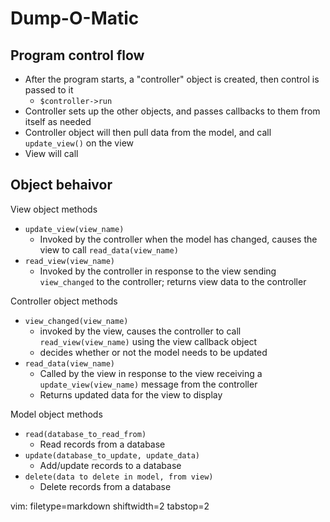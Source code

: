 # Dump-O-Matic #

## Program control flow ##
- After the program starts, a "controller" object is created, then control is
  passed to it
  - `$controller->run`
- Controller sets up the other objects, and passes callbacks to them from
  itself as needed
- Controller object will then pull data from the model, and call
  `update_view()` on the view
- View will call 

## Object behaivor ##
View object methods
- `update_view(view_name)`
  - Invoked by the controller when the model has changed, causes the view to
    call `read_data(view_name)`
- `read_view(view_name)`
  - Invoked by the controller in response to the view sending `view_changed`
    to the controller; returns view data to the controller

Controller object methods
- `view_changed(view_name)`
  - invoked by the view, causes the controller to call
    `read_view(view_name)` using the view callback object
  - decides whether or not the model needs to be updated
- `read_data(view_name)`
  - Called by the view in response to the view receiving a
    `update_view(view_name)` message from the controller
  - Returns updated data for the view to display

Model object methods
- `read(database_to_read_from)`
  - Read records from a database
- `update(database_to_update, update_data)`
  - Add/update records to a database
- `delete(data to delete in model, from view)`
  - Delete records from a database

vim: filetype=markdown shiftwidth=2 tabstop=2


